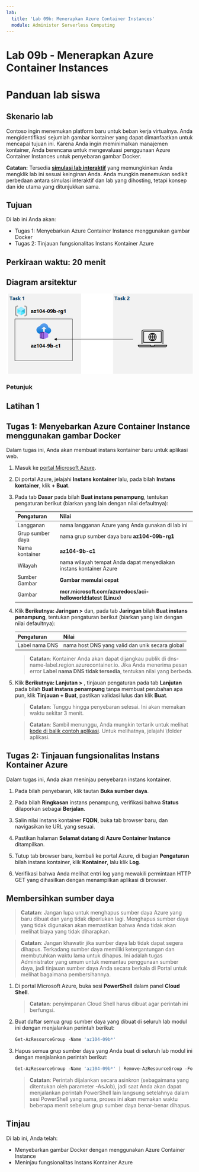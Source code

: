 ```yaml
---
lab:
  title: 'Lab 09b: Menerapkan Azure Container Instances'
  module: Administer Serverless Computing
---
```


# Lab 09b - Menerapkan Azure Container Instances
# Panduan lab siswa

## Skenario lab

Contoso ingin menemukan platform baru untuk beban kerja virtualnya. Anda mengidentifikasi sejumlah gambar kontainer yang dapat dimanfaatkan untuk mencapai tujuan ini. Karena Anda ingin meminimalkan manajemen kontainer, Anda berencana untuk mengevaluasi penggunaan Azure Container Instances untuk penyebaran gambar Docker.

**Catatan:** Tersedia **[simulasi lab interaktif](https://mslabs.cloudguides.com/guides/AZ-104%20Exam%20Guide%20-%20Microsoft%20Azure%20Administrator%20Exercise%2014)** yang memungkinkan Anda mengklik lab ini sesuai keinginan Anda. Anda mungkin menemukan sedikit perbedaan antara simulasi interaktif dan lab yang dihosting, tetapi konsep dan ide utama yang ditunjukkan sama. 

## Tujuan

Di lab ini Anda akan:

- Tugas 1: Menyebarkan Azure Container Instance menggunakan gambar Docker
- Tugas 2: Tinjauan fungsionalitas Instans Kontainer Azure

## Perkiraan waktu: 20 menit

## Diagram arsitektur

![gambar](../media/lab09b.png)

### Petunjuk

## Latihan 1

## Tugas 1: Menyebarkan Azure Container Instance menggunakan gambar Docker

Dalam tugas ini, Anda akan membuat instans kontainer baru untuk aplikasi web.

1. Masuk ke [portal Microsoft Azure](https://portal.azure.com).

1. Di portal Azure, jelajahi **Instans kontainer** lalu, pada bilah **Instans kontainer**, klik **+ Buat**.

1. Pada tab **Dasar** pada bilah **Buat instans penampung**, tentukan pengaturan berikut (biarkan yang lain dengan nilai defaultnya):

    | Pengaturan | Nilai |
    | ---- | ---- |
    | Langganan | nama langganan Azure yang Anda gunakan di lab ini |
    | Grup sumber daya | nama grup sumber daya baru **az104-09b-rg1** |
    | Nama kontainer | **az104-9b-c1** |
    | Wilayah | nama wilayah tempat Anda dapat menyediakan instans kontainer Azure |
    | Sumber Gambar | **Gambar memulai cepat** |
    | Gambar | **mcr.microsoft.com/azuredocs/aci-helloworld:latest (Linux)** |

1. Klik **Berikutnya: Jaringan >** dan, pada tab **Jaringan** bilah **Buat instans penampung**, tentukan pengaturan berikut (biarkan yang lain dengan nilai defaultnya):

    | Pengaturan | Nilai |
    | --- | --- |
    | Label nama DNS | nama host DNS yang valid dan unik secara global |

    >**Catatan**: Kontainer Anda akan dapat dijangkau publik di dns-name-label.region.azurecontainer.io. Jika Anda menerima pesan error **Label nama DNS tidak tersedia**, tentukan nilai yang berbeda.

1. Klik **Berikutnya: Lanjutan >** , tinjauan pengaturan pada tab **Lanjutan** pada bilah **Buat instans penampung** tanpa membuat perubahan apa pun, klik **Tinjauan + Buat**, pastikan validasi lulus dan klik **Buat**.

    >**Catatan**: Tunggu hingga penyebaran selesai. Ini akan memakan waktu sekitar 3 menit.

    >**Catatan**: Sambil menunggu, Anda mungkin tertarik untuk melihat [kode di balik contoh aplikasi](https://github.com/Azure-Samples/aci-helloworld). Untuk melihatnya, jelajahi \\folder aplikasi.

## Tugas 2: Tinjauan fungsionalitas Instans Kontainer Azure

Dalam tugas ini, Anda akan meninjau penyebaran instans kontainer.

1. Pada bilah penyebaran, klik tautan **Buka sumber daya**.

1. Pada bilah **Ringkasan** instans penampung, verifikasi bahwa **Status** dilaporkan sebagai **Berjalan**.

1. Salin nilai instans kontainer **FQDN**, buka tab browser baru, dan navigasikan ke URL yang sesuai.

1. Pastikan halaman **Selamat datang di Azure Container Instance** ditampilkan.

1. Tutup tab browser baru, kembali ke portal Azure, di bagian **Pengaturan** bilah instans kontainer, klik **Kontainer**, lalu klik **Log**.

1. Verifikasi bahwa Anda melihat entri log yang mewakili permintaan HTTP GET yang dihasilkan dengan menampilkan aplikasi di browser.

## Membersihkan sumber daya

>**Catatan**: Jangan lupa untuk menghapus sumber daya Azure yang baru dibuat dan yang tidak diperlukan lagi. Menghapus sumber daya yang tidak digunakan akan memastikan bahwa Anda tidak akan melihat biaya yang tidak diharapkan.

>**Catatan**:  Jangan khawatir jika sumber daya lab tidak dapat segera dihapus. Terkadang sumber daya memiliki ketergantungan dan membutuhkan waktu lama untuk dihapus. Ini adalah tugas Administrator yang umum untuk memantau penggunaan sumber daya, jadi tinjauan sumber daya Anda secara berkala di Portal untuk melihat bagaimana pembersihannya. 

1. Di portal Microsoft Azure, buka sesi **PowerShell** dalam panel **Cloud Shell**.

    >**Catatan**: penyimpanan Cloud Shell harus dibuat agar perintah ini berfungsi. 

1. Buat daftar semua grup sumber daya yang dibuat di seluruh lab modul ini dengan menjalankan perintah berikut:

   ```powershell
   Get-AzResourceGroup -Name 'az104-09b*'
   ```

1. Hapus semua grup sumber daya yang Anda buat di seluruh lab modul ini dengan menjalankan perintah berikut:

   ```powershell
   Get-AzResourceGroup -Name 'az104-09b*' | Remove-AzResourceGroup -Force -AsJob
   ```

    >**Catatan**: Perintah dijalankan secara asinkron (sebagaimana yang ditentukan oleh parameter -AsJob), jadi saat Anda akan dapat menjalankan perintah PowerShell lain langsung setelahnya dalam sesi PowerShell yang sama, proses ini akan memakan waktu beberapa menit sebelum grup sumber daya benar-benar dihapus.

## Tinjau

Di lab ini, Anda telah:

- Menyebarkan gambar Docker dengan menggunakan Azure Container Instance
- Meninjau fungsionalitas Instans Kontainer Azure

